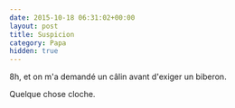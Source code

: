 ```yaml
---
date: 2015-10-18 06:31:02+00:00
layout: post
title: Suspicion
category: Papa
hidden: true
---
```


8h, et on m'a demandé un câlin avant d'exiger un biberon.

Quelque chose cloche.

